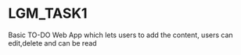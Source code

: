# LGM_TASK1
Basic TO-DO Web App which lets users to add the content, users can edit,delete and can be read
